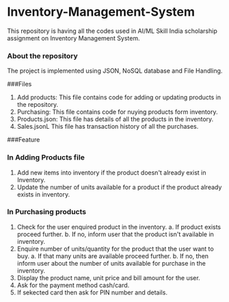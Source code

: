 # Inventory-Management-System
This repository is having all the codes used in AI/ML Skill India scholarship assignment on Inventory Management System. 

### About the repository
The project is implemented using JSON, NoSQL database and File Handling.

###Files 
1. Add products: This file contains code for adding or updating products in the repository.
2. Purchasing: This file contains code for nuying products form inventory.
3. Products.json: This file has details of all the products in the inventory.
4. Sales.jsonL This file has transaction history of all the purchases.

###Feature
### In Adding Products file
1. Add new items into inventory if the product doesn't already exist in Inventory.
2. Update the number of units available for a product if the product already exists in inventory.
### In Purchasing products
1. Check for the user enquired product in the inventory.
    a. If product exists proceed further.
    b. If no, inform user that the product isn't available in inventory.
2. Enquire number of units/quantity for the product that the user want to buy.
    a. If that many units are available proceed further.
    b. If no, then inform user about the number of units available for purchase in the inventory.
3. Display the product name, unit price and bill amount for the user.
4. Ask for the payment method cash/card. 
5. If sekected card then ask for PIN number and details.
